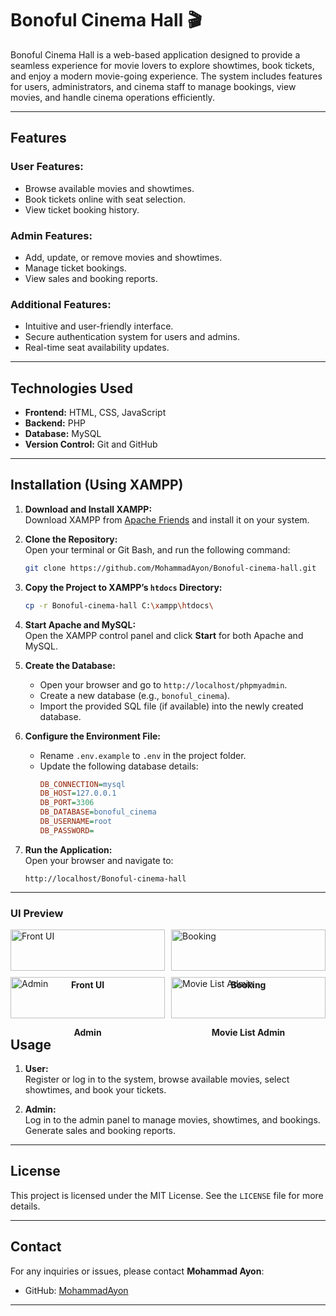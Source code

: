 # Bonoful Cinema Hall 🎬

Bonoful Cinema Hall is a web-based application designed to provide a seamless experience for movie lovers to explore showtimes, book tickets, and enjoy a modern movie-going experience. The system includes features for users, administrators, and cinema staff to manage bookings, view movies, and handle cinema operations efficiently.

---

## Features

### User Features:
- Browse available movies and showtimes.
- Book tickets online with seat selection.
- View ticket booking history.

### Admin Features:
- Add, update, or remove movies and showtimes.
- Manage ticket bookings.
- View sales and booking reports.

### Additional Features:
- Intuitive and user-friendly interface.
- Secure authentication system for users and admins.
- Real-time seat availability updates.

---

## Technologies Used

- **Frontend:** HTML, CSS, JavaScript
- **Backend:** PHP 
- **Database:** MySQL
- **Version Control:** Git and GitHub

---

## Installation (Using XAMPP)

1. **Download and Install XAMPP:**  
   Download XAMPP from [Apache Friends](https://www.apachefriends.org/index.html) and install it on your system.

2. **Clone the Repository:**  
   Open your terminal or Git Bash, and run the following command:
   ```bash
   git clone https://github.com/MohammadAyon/Bonoful-cinema-hall.git
   ```

3. **Copy the Project to XAMPP’s `htdocs` Directory:**  
   ```bash
   cp -r Bonoful-cinema-hall C:\xampp\htdocs\
   ```

4. **Start Apache and MySQL:**  
   Open the XAMPP control panel and click **Start** for both Apache and MySQL.

5. **Create the Database:**  
   - Open your browser and go to `http://localhost/phpmyadmin`.
   - Create a new database (e.g., `bonoful_cinema`).
   - Import the provided SQL file (if available) into the newly created database.

6. **Configure the Environment File:**  
   - Rename `.env.example` to `.env` in the project folder.
   - Update the following database details:
     ```ini
     DB_CONNECTION=mysql
     DB_HOST=127.0.0.1
     DB_PORT=3306
     DB_DATABASE=bonoful_cinema
     DB_USERNAME=root
     DB_PASSWORD=
     ```

7. **Run the Application:**  
   Open your browser and navigate to:
   ```
   http://localhost/Bonoful-cinema-hall
   ```

---

### UI Preview


<div style="display: flex; flex-wrap: wrap; gap: 10px;">

  <div style="flex: 1 1 calc(50% - 10px);">
      <img src="https://github.com/user-attachments/assets/0024cd66-0e4c-4f1f-802e-5c9aedc5ab9b" alt="Front UI" width="100%">
      <p align="center"><b>Front UI</b></p>
  </div>

  <div style="flex: 1 1 calc(50% - 10px);">
      <img src="https://github.com/user-attachments/assets/19d3d31a-a4f4-44d5-9c1c-3d9d72e7c61b" alt="Booking" width="100%">
      <p align="center"><b>Booking</b></p>
  </div>

  <div style="flex: 1 1 calc(50% - 10px);">
      <img src="https://github.com/user-attachments/assets/f4df9a14-afec-4312-a082-6a492cccf96a" alt="Admin" width="100%">
      <p align="center"><b>Admin</b></p>
  </div>

  <div style="flex: 1 1 calc(50% - 10px);">
      <img src="https://github.com/user-attachments/assets/aaf9acc7-b49c-4d73-9139-1de8c43bdde2" alt="Movie List Admin" width="100%">
      <p align="center"><b>Movie List Admin</b></p>
  </div>

</div>



## Usage

1. **User:**  
   Register or log in to the system, browse available movies, select showtimes, and book your tickets.
   
2. **Admin:**  
   Log in to the admin panel to manage movies, showtimes, and bookings. Generate sales and booking reports.



---

## License

This project is licensed under the MIT License. See the `LICENSE` file for more details.

---

## Contact

For any inquiries or issues, please contact **Mohammad Ayon**:  
- GitHub: [MohammadAyon](https://github.com/MohammadAyon)

---
